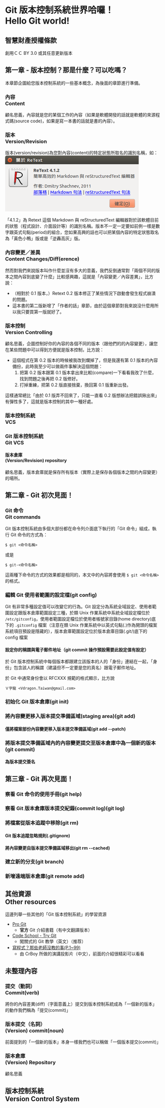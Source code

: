 # Git 版本控制系統世界哈囉！<br >Hello Git world!
## 智慧財產授權條款
創用ＣＣ BY 3.0 或其任意更新版本

## 第一章 - 版本控制？那是什麼？可以吃嗎？
本章節企圖給您版本控制系統的一些基本概念，為後面的章節進行準備。

### 內容<br>Content
顧名思義，內容就是您的某個工作的內容（如果是軟體開發的話就是軟體的來源程式碼(source code)，如果是寫一本書的話就是書的內容）。

### 版本<br>Version/Revision
版本(version/revision)為您對內容(content)的特定狀態所取名的識別名稱，如：  
![Retext 版本畫面](./Resources/關於-ReText.png)

「4.1.2」為 Retext 這個 Markdown 與 reStructuredText 編輯器對於該軟體目前的狀態（程式設計、介面設計等）的識別名稱。版本不一定一定要如前例一樣是數字跟英式句點(period)的組合，您如果高興的話也可以把某個內容的特定狀態取名為「黃色小鴨」版或是「逆轟高灰」版。

### 內容變更／差異<br>Content Changes/Diff(erence)
然而對我們來說版本叫作什麼並沒有多大的意義，我們反倒通常對「兩個不同的版本之間內容到底變了什麼」比較感興趣，這就是「內容變更／內容差異」，比方說：

* （相對於 0.1 版本，）Retext 0.2 版本修正了某些情況下啟動會發生程式崩潰的問題。
* 這本書的第二版新增了「作者的話」章節，由於這個章節對我來說沒什麼用所以我只要買第一版就好了。

### 版本控制<br>Version Controlling
顧名思義，企圖控制好你的內容的各個不同的版本（跟他們的的內容變更），讓您在某些問題中可以得到方便就是版本控制，比方說：

* 這個程式在第 0.2 版本的時候被我改到爛掉了，但是我還有第 0.1 版本的內容備份，此時我至少可以做兩件事解決這個問題：
	1. 把第 0.2 版本跟第 0.1 版本拿出來比較(compare)一下看看我改了什麼，找到問題之後再把 0.2 版修好。
    2. 打掉重練，把第 0.2 版直接捨棄，換回第 0.1 版重新出發。

這樣通常總比「由於 0.1 版弄不回來了，只能一直看 0.2 版想辦法把錯誤揪出來」有彈性多了，這就是版本控制的其中一種好處。

### 版本控制系統<br>VCS

### Git 版本控制系統<br>Git VCS

#### 版本倉庫<br>(Version/Revision) repository
顧名思義，版本倉庫就是保存所有版本（實際上是保存各個版本之間的內容變更）的場所。

## 第二章 - Git 初次見面！
### Git 命令<br>Git commands
Git 版本控制系統由多個大部份都在命令列介面底下執行的「Git 命令」組成，執行 Git 命令的方式為：
```
$ git <命令名稱>
```
或是
```
$ git-<命令名稱>
```
這兩種下命令的方式的效果都是相同的，本文中的內容將會使用 `$ git <命令名稱>` 的格式。

### 編輯 Git 使用者範圍的設定檔(git config)
Git 有非常多種設定值可以改變它的行為。Git 設定分為系統全域設定、使用者範圍設定跟版本倉庫範圍設定三種，於類
 Unix 作業系統中系統全域設定檔位於 `/etc/gitconfig`，使用者範圍設定檔位於使用者帳號家目錄(home directory)底下的 `.gitconfig` 檔案（注意在類 Unix 作業系統中以英式句點(.)作為開頭的檔案系統項目預設是隱藏的），版本倉庫範圍設定位於版本倉庫目錄(.git/)底下的 config 檔案
 
#### 設定你的稱謂與電子郵件地址（git commit 操作預設需要此設定值有設定）
於 Git 版本控制系統中每個版本都跟建立該版本的人的「身份」連結在一起，「身份」包含該人的稱謂（建議但不一定要是您的真名）跟電子郵件地址。

於 Git 中通常身份會以 RFCXXX 規範的格式顯示，比方說
```
Ｖ字龍 <Vdragon.Taiwan@gmail.com>
```

### 初始化 Git 版本倉庫(git init)

### 將內容變更移入版本提交準備區域(staging area)(git add)

#### 僅將檔案部份內容變更移入版本提交準備區域(git add --patch)

### 將版本提交準備區域內的內容變更提交至版本倉庫中為一個新的版本(git commit)

#### 為版本提交簽名

## 第三章 - Git 再次見面！
### 察看 Git 命令的使用手冊(git help)

### 察看 Git 版本倉庫版本提交紀錄(commit log)(git log)

### 將檔案從版本追蹤中移除(git rm)

#### Git 版本追蹤忽略規則(.gitignore)

#### 將內容變更自版本提交準備區域移出(git rm --cached)

### 建立新的分支(git branch)

### 新增遠端版本倉庫(git remote add)

### 


## 其他資源<br>Other resources
這邊列舉一些其他的「Git 版本控制系統」的學習資源

* [Pro Git](http://git-scm.com/book/zh-tw/)
	* **官方** Git 介紹書籍（有中文翻譯版本）
* [Code School - Try Git](https://try.github.io/)
	* 闖關式的 Git 教學（英文）（推荐）
* [寫程式？那些老師沒教的事(P.1~99)](https://drive.google.com/open?id=0B3e9XCL1ZWE8US03SnlRRGdQak0&authuser=0)
	* 由 CrBoy 所做的演講投影片（中文），前面的介紹很精彩可以看看

## 未整理內容
### 提交（動詞）<br>Commit(verb)
將你的內容差異(diff)（字面意義上）提交到版本控制系統成為「一個新的版本」的動作我們稱為「提交(commit)」

### 版本提交（名詞）<br>(Version) commit(noun)
前面提到的「一個新的版本」本身一樣我們也可以稱做「一個版本提交(commit)」

### 版本倉庫<br/>(Version) Repository
顧名思義

## 版本控制系統<br>Version Control System
